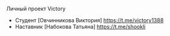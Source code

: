 Личный проект Victory

* Студент [Овчинникова Виктория] https://t.me/victory1388
* Наставник [Набокова Татьяна] https://t.me/shookli